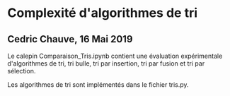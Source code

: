 # Complexité d'algorithmes de tri
## Cedric Chauve, 16 Mai 2019

Le calepin Comparaison_Tris.ipynb contient une évaluation expérimentale
d'algorithmes de tri, tri bulle, tri par insertion, tri par fusion et tri par sélection.

Les algorithmes de tri sont implémentés dans le fichier tris.py.
